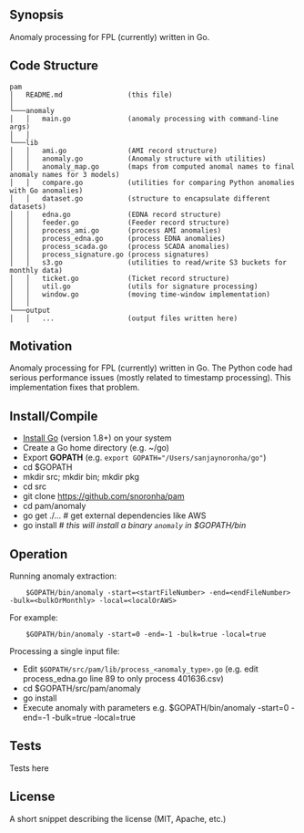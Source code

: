 ## Synopsis

Anomaly processing for FPL (currently) written in Go.

## Code Structure

```
pam
│   README.md                (this file)
│
└───anomaly
│   │   main.go              (anomaly processing with command-line args)
│   │
└───lib
│   │   ami.go               (AMI record structure)
│   │   anomaly.go           (Anomaly structure with utilities)
│   │   anomaly_map.go       (maps from computed anomal names to final anomaly names for 3 models)
│   │   compare.go           (utilities for comparing Python anomalies with Go anomalies)
│   │   dataset.go           (structure to encapsulate different datasets)
│   │   edna.go              (EDNA record structure)
│   │   feeder.go            (Feeder record structure)
│   │   process_ami.go       (process AMI anomalies)
│   │   process_edna.go      (process EDNA anomalies)
│   │   process_scada.go     (process SCADA anomalies)
│   │   process_signature.go (process signatures)
│   │   s3.go                (utilities to read/write S3 buckets for monthly data)
│   │   ticket.go            (Ticket record structure)
│   │   util.go              (utils for signature processing)
│   │   window.go            (moving time-window implementation)
│   │
└───output
│   │   ...                  (output files written here)
```

## Motivation

Anomaly processing for FPL (currently) written in Go. The Python code had serious performance issues (mostly related to timestamp processing). This implementation fixes that problem.

## Install/Compile

* [Install Go](https://golang.org/doc/install) (version 1.8+) on your system
* Create a Go home directory (e.g. ~/go)
* Export **GOPATH** (e.g. `export GOPATH="/Users/sanjaynoronha/go"`)
* cd $GOPATH
* mkdir src; mkdir bin; mkdir pkg
* cd src
* git clone https://github.com/snoronha/pam
* cd pam/anomaly
* go get ./...     # get external dependencies like AWS
* go install       # *this will install a binary `anomaly` in $GOPATH/bin*

## Operation

Running anomaly extraction:
```
    $GOPATH/bin/anomaly -start=<startFileNumber> -end=<endFileNumber> -bulk=<bulkOrMonthly> -local=<localOrAWS>
```
For example:
```
    $GOPATH/bin/anomaly -start=0 -end=-1 -bulk=true -local=true
```

Processing a single input file:
* Edit `$GOPATH/src/pam/lib/process_<anomaly_type>.go` (e.g. edit process_edna.go line 89 to only process 401636.csv)
* cd $GOPATH/src/pam/anomaly
* go install
* Execute anomaly with parameters e.g. $GOPATH/bin/anomaly -start=0 -end=-1 -bulk=true -local=true

## Tests

Tests here

## License

A short snippet describing the license (MIT, Apache, etc.)